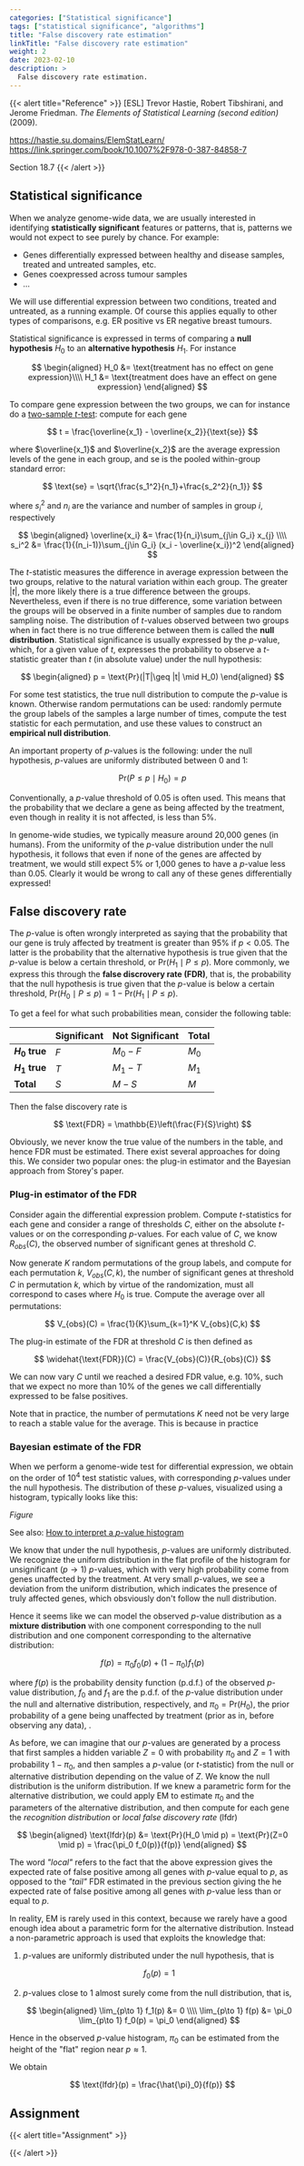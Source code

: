 ```yaml
---
categories: ["Statistical significance"]
tags: ["statistical significance", "algorithms"]
title: "False discovery rate estimation"
linkTitle: "False discovery rate estimation"
weight: 2
date: 2023-02-10
description: >
  False discovery rate estimation.
---
```





{{< alert title="Reference" >}}
[ESL] Trevor Hastie, Robert Tibshirani, and Jerome
Friedman. *The Elements of Statistical Learning (second edition)* (2009).

<https://hastie.su.domains/ElemStatLearn/>\
<https://link.springer.com/book/10.1007%2F978-0-387-84858-7>

Section 18.7
{{< /alert >}}

## Statistical significance

When we analyze genome-wide data, we are usually interested in identifying **statistically significant** features or patterns, that is, patterns we would not expect to see purely by chance. For example:

- Genes differentially expressed between healthy and disease samples, treated and untreated samples, etc.
- Genes coexpressed across tumour samples
- ...

We will use differential expression between two conditions, treated and untreated, as a running example. Of course this applies equally to other types of comparisons, e.g. ER positive vs ER negative breast tumours. 

Statistical significance is expressed in terms of comparing a **null hypothesis** $H_0$ to an **alternative hypothesis** $H_1$. For instance

$$
\begin{aligned}
  H_0 &= \text{treatment has no effect on gene expression}\\\\
  H_1 &= \text{treatment does have an effect on gene expression}
\end{aligned}
$$

To compare gene expression between the two groups, we can for instance do a [two-sample $t$-test](https://en.wikipedia.org/wiki/Student%27s_t-test): compute for each gene

$$
t = \frac{\overline{x_1} - \overline{x_2}}{\text{se}}
$$

where $\overline{x_1}$ and $\overline{x_2}$ are the average expression levels of the gene in each group, and $\text{se}$ is the pooled within-group standard error:

$$
\text{se} = \sqrt{\frac{s_1^2}{n_1}+\frac{s_2^2}{n_1}}
$$

where $s_i^2$ and $n_i$ are the variance and number of samples in group $i$, respectively

$$
\begin{aligned}
  \overline{x_i} &= \frac{1}{n_i}\sum_{j\in G_i} x_{j} \\\\
  s_i^2 &= \frac{1}{(n_i-1)}\sum_{j\in G_i} (x_i - \overline{x_i})^2
\end{aligned}
$$

The $t$-statistic measures the difference in average expression between the two groups, relative to the natural variation within each group. The greater $|t|$, the more likely there is a true difference between the groups. Nevertheless, even if there is no true difference, some variation between the groups will be observed in a finite number of samples due to random sampling noise. The distribution of $t$-values observed between two groups when in fact there is no true difference between them is called the **null distribution**. Statistical significance is usually expressed by the $p$-value, which, for a given value of $t$, expresses the probability to observe a $t$-statistic greater than $t$ (in absolute value) under the null hypothesis:

$$
\begin{aligned}
  p = \text{Pr}(|T|\geq |t| \mid H_0)
\end{aligned}
$$

For some test statistics, the true null distribution to compute the $p$-value is known. Otherwise random permutations can be used: randomly permute the group labels of the samples a large number of times, compute the test statistic for each permutation, and use these values to construct an **empirical null distribution**.

An important property of $p$-values is the following: under the null hypothesis, $p$-values are uniformly distributed between 0 and 1:

$$
\text{Pr}(P\leq p \mid H_0) = p
$$

Conventionally, a $p$-value threshold of 0.05 is often used. This means that the probability that we declare a gene as being affected by the treatment, even though in reality it is not affected, is less than 5%.

In genome-wide studies, we typically measure around 20,000 genes (in humans). From the uniformity of the $p$-value distribution under the null hypothesis, it follows that even if none of the genes are affected by treatment, we would still expect 5% or 1,000 genes to have a $p$-value less than 0.05. Clearly it would be wrong to call any of these genes differentially expressed!

## False discovery rate

The $p$-value is often wrongly interpreted as saying that the probability that our gene is truly affected by treatment is greater than 95% if $p<0.05$. The latter is the probability that the alternative hypothesis is true given that the $p$-value is below a certain threshold, or $\text{Pr}(H_1 \mid P\leq p)$. More commonly, we express this through the **false discrovery rate (FDR)**, that is, the probability that the null hypothesis is true given that the $p$-value is below a certain threshold, $\text{Pr}(H_0 \mid P\leq p)=1-\text{Pr}(H_1 \mid P\leq p)$.

To get a feel for what such probabilities mean, consider the following table:

|                 | Significant | Not Significant | Total |
|-----------------|-----------------|-------------|-------|
| **$H_0$ true**  | $F$             | $M_0-F$         | $M_0$ |
| **$H_1$ true** | $T$             | $M_1-T$         | $M_1$ |
|**Total**        | $S$           | $M-S$         | $M$   |

Then the false discovery rate is

$$
\text{FDR} = \mathbb{E}\left(\frac{F}{S}\right)
$$

Obviously, we never know the true value of the numbers in the table, and hence FDR must be estimated. There exist several approaches for doing this. We consider two popular ones: the plug-in estimator and the Bayesian approach from Storey's paper.

### Plug-in estimator of the FDR

Consider again the differential expression problem. Compute $t$-statistics for each gene and consider a range of thresholds $C$, either on the absolute $t$-values or on the corresponding $p$-values. For each value of $C$, we know $R_{obs}(C)$, the observed number of significant genes at threshold $C$.

Now generate $K$ random permutations of the group labels, and compute for each permutation $k$, $V_{obs}(C,k)$, the number of significant genes at threshold $C$ in permutation $k$, which by virtue of the randomization, must all correspond to cases where $H_0$ is true. Compute the average over all permutations:

$$
V_{obs}(C) = \frac{1}{K}\sum_{k=1}^K V_{obs}(C,k)
$$

The plug-in estimate of the FDR at threshold $C$ is then defined as

$$
\widehat{\text{FDR}}(C) = \frac{V_{obs}(C)}{R_{obs}(C)}
$$

We can now vary $C$ until we reached a desired FDR value, e.g. 10%, such that we expect no more than 10% of the genes we call differentially expressed to be false positives.

Note that in practice, the number of permutations $K$ need not be very large to reach a stable value for the average. This is because in practice

### Bayesian estimate of the FDR

When we perform a genome-wide test for differential expression, we obtain on the order of $10^4$ test statistic values, with corresponding $p$-values under the null hypothesis. The distribution of these $p$-values, visualized using a histogram, typically looks like this:

*Figure*

See also: [How to interpret a $p$-value histogram](http://varianceexplained.org/statistics/interpreting-pvalue-histogram/)

We know that under the null hypothesis, $p$-values are uniformly distributed. We recognize the uniform distribution in the flat profile of the histogram for unsignificant ($p\to 1$) $p$-values, which with very high probability come from genes unaffected by the treatment. At very small $p$-values, we see a deviation from the uniform distribution, which indicates the presence of truly affected genes, which obsviously don't follow the null distribution.

Hence it seems like we can model the observed $p$-value distribution as a **mixture distribution** with one component corresponding to the null distribution and one component corresponding to the alternative distribution:

$$
f(p) = \pi_0 f_0(p) + (1-\pi_0) f_1(p)
$$

where $f(p)$ is the probability density function (p.d.f.) of the observed $p$-value distribution, $f_0$ and $f_1$ are the p.d.f. of the $p$-value distribution under the null and alternative distribution, respectively, and $\pi_0 = \text{Pr}(H_0)$, the prior probability of a gene being unaffected by treatment (prior as in, before observing any data), . 

As before, we can imagine that our $p$-values are generated by a process that first samples a hidden variable $Z=0$ with probability $\pi_0$ and $Z=1$ with probability $1-\pi_0$, and then samples a $p$-value (or $t$-statistic) from the null or alternative distribution depending on the value of $Z$. We know the null distribution is the uniform distribution. If we knew a parametric form for the alternative distribution, we could apply EM to estimate $\pi_0$ and the parameters of the alternative distribution, and then compute for each gene the *recognition distribution* or *local false discovery rate* (lfdr)

$$
\begin{aligned}
  \text{lfdr}(p)  &= \text{Pr}(H_0 \mid p)
  = \text{Pr}(Z=0 \mid p)
  = \frac{\pi_0 f_0(p)}{f(p)}
\end{aligned}
$$

The word *"local"* refers to the fact that the above expression gives the expected rate of false positive among all genes with $p$-value equal to $p$, as opposed to the *"tail"* FDR estimated in the previous section giving the he expected rate of false positive among all genes with $p$-value less than or equal to $p$. 

In reality, EM is rarely used in this context, because we rarely have a good enough idea about a parametric form for the alternative distribution. Instead a non-parametric approach is used that exploits the knowledge that:

1. $p$-values are uniformly distributed under the null hypothesis, that is

   $$
   f_0(p) = 1
   $$

2. $p$-values close to 1 almost surely come from the null distribution, that is,

   $$
  \begin{aligned}
    \lim_{p\to 1} f_1(p) &= 0 \\\\
    \lim_{p\to 1} f(p) &= \pi_0 \lim_{p\to 1} f_0(p) = \pi_0
  \end{aligned}
  $$

Hence in the observed $p$-value histogram, $\pi_0$ can be estimated from the height of the "flat" region near $p\approx 1$.

We obtain

$$
\text{lfdr}(p) = \frac{\hat{\pi}_0}{f(p)}
$$

## Assignment


{{< alert title="Assignment" >}}


{{< /alert >}}